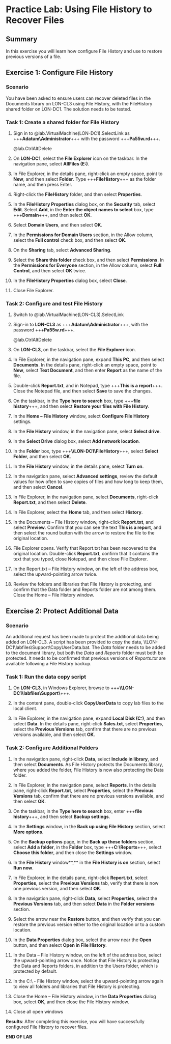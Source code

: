 # Practice Lab: Using File History to Recover Files

## Summary
In this exercise you will learn how configure File History and use to restore
previous versions of a file.

 

## Exercise 1: Configure File History

### Scenario

You have been asked to ensure users can recover deleted files in the Documents
library on LON-CL3 using File History, with the FileHistory shared folder on
LON-DC1. The solution needs to be tested.

 

### Task 1: Create a shared folder for File History

1.  Sign in to @lab.VirtualMachine(LON-DC1).SelectLink as +++**Adatum\\Administrator**+++ with the password
    +++**Pa55w.rd**+++.

    @lab.CtrlAltDelete

2.  On **LON-DC1**, select the **File Explorer** icon on the taskbar. In the
    navigation pane, select **AllFiles (E:)**.

3.  In File Explorer, in the details pane, right-click an empty space, point to
    **New**, and then select **Folder**. Type +++**FileHistory**+++ as the folder
    name, and then press Enter.

4.  Right-click the **FileHistory** folder, and then select **Properties**.

5.  In the **FileHistory Properties** dialog box, on the **Security** tab,
    select **Edit**. Select **Add**, in the **Enter the object names to select**
    box, type +++**Domain**+++, and then select **OK**.

6.  Select **Domain Users**, and then select **OK**.

7.  In the **Permissions for Domain Users** section, in the Allow column, select
    the **Full control** check box, and then select **OK**.

8.  On the **Sharing** tab, select **Advanced Sharing**.

9.  Select the **Share this folder** check box, and then select **Permissions**.
    In the **Permissions for Everyone** section, in the Allow column, select
    **Full Control**, and then select **OK** twice.

10. In the **FileHistory Properties** dialog box, select **Close**.

11. Close File Explorer.


### Task 2: Configure and test File History

1.  Switch to @lab.VirtualMachine(LON-CL3).SelectLink

2.  Sign-in to **LON-CL3** as +++**Adatum\\Administrator**+++, with the password
    +++**Pa55w.rd**+++.

    @lab.CtrlAltDelete

3.  On **LON-CL3**, on the taskbar, select the **File Explorer** icon.

4.  In File Explorer, in the navigation pane, expand **This PC**, and then
    select **Documents**. In the details pane, right-click an empty space, point
    to **New**, select **Text Document**, and then enter **Report** as the name
    of the file.

5.  Double-click **Report.txt**, and in Notepad, type +++**This is a report**+++.
    Close the Notepad file, and then select **Save** to save the changes.

6.  On the taskbar, in the **Type here to search** box, type +++**file history**+++,
    and then select **Restore your files with File History**.

7.  In the **Home – File History** window, select **Configure File History**
    settings.

8.  In the **File History** window, in the navigation pane, select **Select
    drive**.

9.  In the **Select Drive** dialog box, select **Add network location**.

10. In the **Folder** box, type
    +++**\\\\LON-DC1\\FileHistory**+++, select **Select
    Folder**, and then select **OK**.

11. In the **File History** window, in the details pane, select **Turn on**.

12. In the navigation pane, select **Advanced settings**, review the default
    values for how often to save copies of files and how long to keep them, and
    then select **Cancel**.

13. In File Explorer, in the navigation pane, select **Documents**, right-click
    **Report.txt**, and then select **Delete**.

14. In File Explorer, select the **Home** tab, and then select **History**.

15. In the Documents – File History window, right-click **Report.txt**, and
    select **Preview**. Confirm that you can see the text **This is a report**,
    and then select the round button with the arrow to restore the file to the
    original location.

16. File Explorer opens. Verify that Report.txt has been recovered to the
    original location. Double-click **Report.txt**, confirm that it contains the
    text that you typed, close Notepad, and then close File Explorer.

17. In the Report.txt – File History window, on the left of the address box,
    select the upward-pointing arrow twice.

18. Review the folders and libraries that File History is protecting, and
    confirm that the Data folder and Reports folder are not among them. Close
    the Home – File History window.


## Exercise 2: Protect Additional Data

### Scenario

An additional request has been made to protect the additional data being added
on LON-CL3. A script has been provided to copy the data,
\\\\LON-DC1\\labfiles\\Support\\CopyUserData.bat.
The *Data* folder needs to be added to the document library, but both the *Data*
and *Reports* folder must both be protected. It needs to be confirmed that
previous versions of *Reports.txt* are available following a File History
backup.

 

### Task 1: Run the data copy script

1.  On **LON-CL3**, in Windows Explorer, browse to
    +++**\\\\LON-DC1\\labfiles\\Support\\**+++.

2.  In the content pane, double-click **CopyUserData** to copy lab files to the
    local client.

3.  In File Explorer, in the navigation pane, expand **Local Disk (C:)**, and
    then select **Data**. In the details pane, right-click **Sales.txt**, select
    **Properties**, select the **Previous Versions** tab, confirm that there are
    no previous versions available, and then select **OK**.

 

### Task 2: Configure Additional Folders

1.  In the navigation pane, right-click **Data**, select **Include in library**,
    and then select **Documents**. As File History protects the Documents
    library, where you added the folder, File History is now also protecting the
    Data folder.

2.  In File Explorer, in the navigation pane, select **Reports**. In the details
    pane, right-click **Report.txt**, select **Properties**, select the
    **Previous Versions** tab, confirm that there are no previous versions
    available, and then select **OK**.

3.  On the taskbar, in the **Type here to search** box, enter +++**file history**+++,
    and then select **Backup settings**.

4.  In the **Settings** window, in the **Back up using File History** section,
    select **More options**.

5.  On the **Backup options** page, in the **Back up these folders** section,
    select **Add a folder**, in the **Folder** box, type +++**C:\\Reports**+++, select
    **Choose this folder**, and then close the **Settings** window.

6.  In the **File History** window**,** in the **File History is on** section,
    select **Run now**.

7.  In File Explorer, in the details pane, right-click **Report.txt**, select
    **Properties**, select the **Previous Versions** tab, verify that there is
    now one previous version, and then select **OK**.

8.  In the navigation pane, right-click **Data**, select **Properties**, select
    the **Previous Versions** tab, and then select **Data** in the **Folder
    versions** section.

9.  Select the arrow near the **Restore** button, and then verify that you can
    restore the previous version either to the original location or to a custom
    location.

10. In the **Data Properties** dialog box, select the arrow near the **Open**
    button, and then select **Open in File History**.

11. In the Data – File History window, on the left of the address box, select
    the upward-pointing arrow once. Notice that File History is protecting the
    Data and Reports folders, in addition to the Users folder, which is
    protected by default.

12. In the C:\\ - File History window, select the upward-pointing arrow again to
    view all folders and libraries that File History is protecting.

13. Close the Home – File History window, in the **Data Properties** dialog box,
    select **OK**, and then close the File History window.

14. Close all open windows


**Results**: After completing this exercise, you will have successfully
configured File History to recover files.

**END OF LAB**
